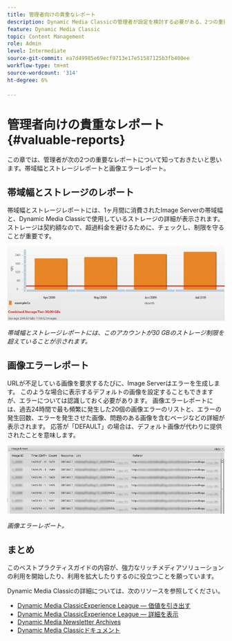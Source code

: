 ```yaml
---
title: 管理者向けの貴重なレポート
description: Dynamic Media Classicの管理者が設定を検討する必要がある、2つの重要なレポートを見つけます。
feature: Dynamic Media Classic
topic: Content Management
role: Admin
level: Intermediate
source-git-commit: ea7d49985e69ecf9713e17e51587125b3fb400ee
workflow-type: tm+mt
source-wordcount: '314'
ht-degree: 6%

---
```



# 管理者向けの貴重なレポート {#valuable-reports}

この章では、管理者が次の2つの重要なレポートについて知っておきたいと思います。帯域幅とストレージレポートと画像エラーレポート。

## 帯域幅とストレージのレポート

帯域幅とストレージレポートには、1ヶ月間に消費されたImage Serverの帯域幅と、Dynamic Media Classicで使用しているストレージの詳細が表示されます。 ストレージは契約額なので、超過料金を避けるために、チェックし、制限を守ることが重要です。

![画像](assets/valuable-reports/reports-1.jpg)

_帯域幅とストレージレポートには、このアカウントが30 GBのストレージ制限を超えていることが示されます。_

## 画像エラーレポート

URLが不足している画像を要求するたびに、Image Serverはエラーを生成します。 このような場合に表示するデフォルトの画像を設定することもできますが、エラーについては認識しておく必要があります。 画像エラーレポートには、過去24時間で最も頻繁に発生した20個の画像エラーのリストと、エラーの発生回数、エラーを発生させた画像、問題のある画像を含むページなどの詳細が表示されます。 応答が「DEFAULT」の場合は、デフォルト画像が代わりに提供されたことを意味します。

![画像](assets/valuable-reports/reports-2.jpg)

_画像エラーレポート。_

## まとめ

このベストプラクティスガイドの内容が、強力なリッチメディアソリューションの利用を開始したり、利用を拡大したりするのに役立つことを願っています。

Dynamic Media Classicの詳細については、次のリソースを参照してください。

- [Dynamic Media ClassicExperience League — 価値を引き出す](https://guided.adobe.com/?launch=AEM-5a#recommended/solutions/experience-manager)
- [Dynamic Media ClassicExperience League — 詳細を表示](https://guided.adobe.com/?launch=AEM-6a#recommended/solutions/experience-manager)
- [Dynamic Media Newsletter Archives](https://experienceleague.adobe.com/docs/dynamic-media-classic/using/dynamic-media-newsletter.html)
- [Dynamic Media Classicドキュメント](https://experienceleague.adobe.com/docs/dynamic-media-classic/using/home.html)
